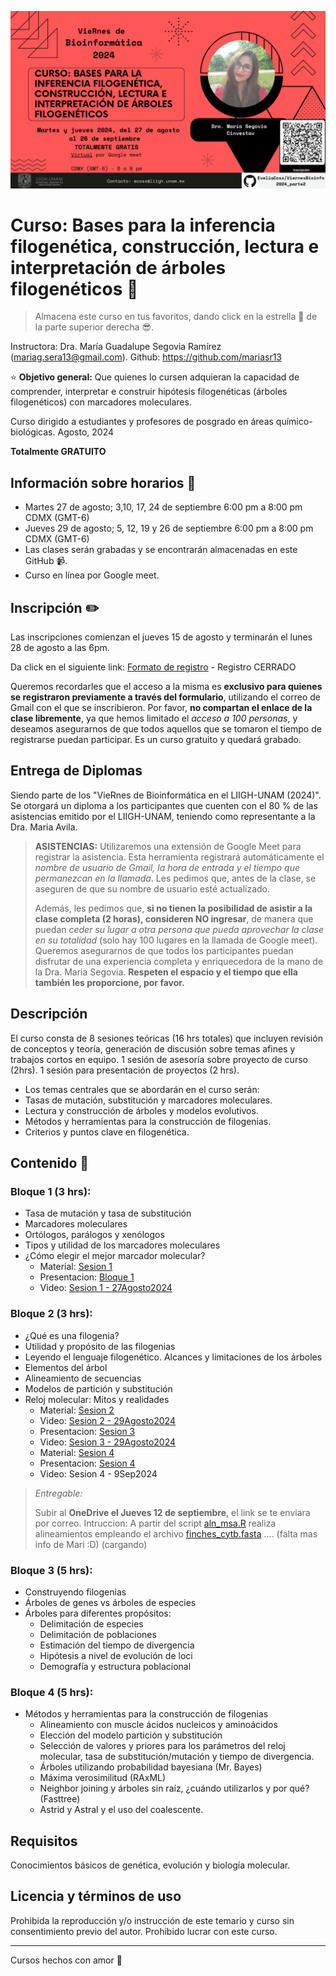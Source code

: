 <p align="center">
<img src='VieRnesBioinfo_MariaSegovia.png' width='600'>
</p>

# Curso: Bases para la inferencia filogenética, construcción, lectura e interpretación de árboles filogenéticos 🐐

> Almacena este curso en tus favoritos, dando click en la estrella 🌟 de la parte superior derecha 😎. 

Instructora: Dra. María Guadalupe Segovia Ramírez (mariag.sera13@gmail.com). Github: https://github.com/mariasr13

⭐ **Objetivo general:** Que quienes lo cursen adquieran la capacidad de comprender, interpretar e construir hipótesis filogenéticas (árboles filogenéticos) con marcadores moleculares.

Curso dirigido a estudiantes y profesores de posgrado en áreas químico-biológicas. Agosto, 2024

**Totalmente GRATUITO**

## Información sobre horarios 📆

- Martes  27 de agosto; 3,10, 17, 24 de septiembre 6:00 pm a 8:00 pm  CDMX (GMT-6)
- Jueves 29 de agosto; 5, 12, 19 y 26 de septiembre 6:00 pm a 8:00 pm  CDMX (GMT-6)
- Las clases serán grabadas y se encontrarán almacenadas en este GitHub 📹.
- Curso en línea por Google meet. 

## Inscripción ✏️

Las inscripciones comienzan el jueves 15 de agosto y terminarán el lunes 28 de agosto a las 6pm.

Da click en el siguiente link: [Formato de registro](https://forms.gle/NJaPqsHFWH8bLNax7) - Registro CERRADO

Queremos recordarles que el acceso a la misma es **exclusivo para quienes se registraron previamente a través del formulario**, utilizando el correo de Gmail con el que se inscribieron. Por favor, **no compartan el enlace de la clase libremente**, ya que hemos limitado el *acceso a 100 personas*, y deseamos asegurarnos de que todos aquellos que se tomaron el tiempo de registrarse puedan participar. Es un curso gratuito y quedará grabado. 
 
## Entrega de Diplomas

Siendo parte de los "VieRnes de Bioinformática en el LIIGH-UNAM (2024)". Se otorgará un diploma a los participantes que cuenten con el 80 % de las asistencias emitido por el LIIGH-UNAM, teniendo como representante a la Dra. Maria Avila.

> **ASISTENCIAS:** Utilizaremos una extensión de Google Meet para registrar la asistencia. Esta herramienta registrará automáticamente el *nombre de usuario de Gmail, la hora de entrada y el tiempo que permanezcan en la llamada*. Les pedimos que, antes de la clase, se aseguren de que su nombre de usuario esté actualizado.
> 
> Además, les pedimos que, **si no tienen la posibilidad de asistir a la clase completa (2 horas), consideren NO ingresar**, de manera que puedan *ceder su lugar a otra persona que pueda aprovechar la clase en su totalidad* (solo hay 100 lugares en la llamada de Google meet). Queremos asegurarnos de que todos los participantes puedan disfrutar de una experiencia completa y enriquecedora de la mano de la Dra. Maria Segovia. **Respeten el espacio y el tiempo que ella también les proporcione, por favor.**

## Descripción 

El curso consta de 8 sesiones teóricas (16 hrs totales) que incluyen revisión de conceptos y teoría, generación de discusión sobre temas afines y trabajos cortos en equipo. 1 sesión de asesoría sobre proyecto de curso (2hrs). 1 sesión para presentación de proyectos (2 hrs).

- Los temas centrales que se abordarán en el curso serán:
- Tasas de mutación, substitución y marcadores moleculares.
- Lectura y construcción de árboles y modelos evolutivos.
- Métodos y herramientas para la construcción de filogenias.
- Criterios y puntos clave en filogenética.

## Contenido 📌

### **Bloque 1 (3 hrs):**
- Tasa de mutación y tasa de substitución
- Marcadores moleculares
- Ortólogos, parálogos y xenólogos
- Tipos y utilidad de los marcadores moleculares
- ¿Cómo elegir el mejor marcador molecular?
  * Material: [Sesion 1](https://drive.google.com/drive/folders/1ULsVeJioqVh5AD5uojFJz5u0Bu0EA5KU?usp=sharing)
  * Presentacion: [Bloque 1](https://drive.google.com/file/d/1GdDyQmeJ826-JTosRsIUFLESUyMeXgBP/view?usp=sharing)
  * Video: [Sesion 1 - 27Agosto2024](https://drive.google.com/file/d/1PuvXqUOP87qkW0ipJQfS-5exUYbxVURq/view?usp=sharing)

### **Bloque 2 (3 hrs):** 
- ¿Qué es una filogenia?
- Utilidad y propósito de las filogenias
- Leyendo el lenguaje filogenético. Alcances y limitaciones de los árboles
- Elementos del árbol
- Alineamiento de secuencias
- Modelos de partición y substitución
- Reloj molecular: Mitos y realidades
  * Material: [Sesion 2](https://drive.google.com/drive/folders/1rXx1JLbILYxoMVhgxHWDav94sP50E_Uk?usp=sharing)
  * Video: [Sesion 2 - 29Agosto2024](https://drive.google.com/file/d/1ukZKWeJ_kU-HkjbM37djuapFlS3ezDP_/view?usp=sharing)
  * Presentacion: [Sesion 3](https://docs.google.com/presentation/d/1p8gPWj4XnFaUFqT2-bHPXdiaqKoHszIC/edit?usp=sharing&ouid=115061201453977266962&rtpof=true&sd=true)
  * Video: [Sesion 3 - 29Agosto2024](https://drive.google.com/file/d/1kuHLFi46z9BnOmw2M6dvQWxPqXHg1yVz/view?usp=sharing)
  * Material: [Sesion 4](https://drive.google.com/drive/folders/1Dv7ZLFauvWaKZfzYDH1qJ0aBTKaOAgxa?usp=sharing)
  * Presentacion: [Sesion 4](https://docs.google.com/presentation/d/1k-3-wZ35iT9RA0LBNMLglKFRZ09fKD0Q/edit?usp=sharing&ouid=115061201453977266962&rtpof=true&sd=true)
  * Video: Sesion 4 - 9Sep2024

> *Entregable:*
> 
> Subir al **OneDrive el Jueves 12 de septiembre**, el link se te enviara por correo. 
> Intruccion: A partir del script [aln_msa.R](https://drive.google.com/file/d/11q_wjWakNXEhqZ69prw8YAyRY-7Lcn0O/view?usp=sharing) realiza alineamientos empleando el archivo
> [finches_cytb.fasta](https://drive.google.com/file/d/1D-rWSo_JzL5f5crVG3rJyZzrCLys4cN9/view?usp=sharing) .... (falta mas info de Mari :D) (cargando)


### **Bloque 3 (5 hrs):**
- Construyendo filogenias
- Árboles de genes vs árboles de especies
- Árboles para diferentes propósitos:
  * Delimitación de especies
  * Delimitación de poblaciones
  * Estimación del tiempo de divergencia
  * Hipótesis a nivel de evolución de loci
  * Demografía y estructura poblacional
 

### **Bloque 4 (5 hrs):**
- Métodos y herramientas para la construcción de filogenias
  * Alineamiento con muscle ácidos nucleicos y aminoácidos
  * Elección del modelo partición y substitución
  * Selección de valores y priores para los parámetros del reloj molecular, tasa de substitución/mutación y tiempo de divergencia.
  * Árboles utilizando probabilidad bayesiana (Mr. Bayes)
  * Máxima verosimilitud (RAxML)
  * Neighbor joining y árboles sin raíz, ¿cuándo utilizarlos y por qué? (Fasttree)
  * Astrid y Astral y el uso del coalescente.

## Requisitos

Conocimientos básicos de genética, evolución y biología molecular.

## Licencia y términos de uso

Prohibida la reproducción y/o instrucción de este temario y curso sin consentimiento previo del autor. Prohibido lucrar con este curso. 

-------------------
Cursos hechos con amor 💜
